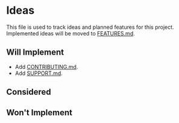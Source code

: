 # Ideas

This file is used to track ideas and planned features for this project. Implemented ideas will be moved to [FEATURES.md](./docs/FEATURES.md).

## Will Implement

- Add [CONTRIBUTING.md](./CONTRIBUTING.md).
- Add [SUPPORT.md](./SUPPORT.md).

## Considered

## Won't Implement

